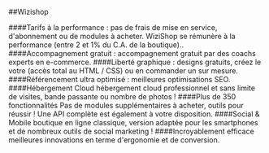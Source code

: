 ##Wizishop
 
####Tarifs à la performance :
pas de frais de mise en service, d'abonnement ou de modules à acheter. WiziShop se rémunère à la performance (entre 2 et 1% du C.A. de la boutique)..
####Accompagnement gratuit : 
accompagnement gratuit par des coachs experts en e-commerce.
####Liberté graphique : 
designs gratuits, créez le votre (accès total au HTML / CSS) ou en commander un sur mesure.
####Référencement ultra optimisé : 
meilleures optimisations SEO.
####Hébergement Cloud
hébergement cloud professionnel et sans limite de visites, bande passante ou nombre de photos !
####Plus de 350 fonctionnalités
Pas de modules supplémentaires à acheter, outils pour réussir ! Une API complète est également à votre disposition.
####Social & Mobile
boutique en ligne classique, version adaptée pour les smartphones et de nombreux outils de social marketing !
####Incroyablement efficace
meilleures innovations en terme d'ergonomie et de conversion.
